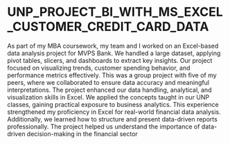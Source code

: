 # UNP_PROJECT_BI_WITH_MS_EXCEL_CUSTOMER_CREDIT_CARD_DATA
As part of my MBA coursework, my team and I worked on an Excel-based data analysis project for MVPS Bank. We handled a large dataset, applying pivot tables, slicers, and dashboards to extract key insights.
Our project focused on visualizing trends, customer spending behavior, and performance metrics effectively.
This was a group project with five of my peers, where we collaborated to ensure data accuracy and meaningful interpretations.
The project enhanced our data handling, analytical, and visualization skills in Excel.
We applied the concepts taught in our UNP classes, gaining practical exposure to business analytics.
This experience strengthened my proficiency in Excel for real-world financial data analysis. Additionally, we learned how to structure and present data-driven reports professionally. The project helped us understand the importance of data-driven decision-making in the financial sector
